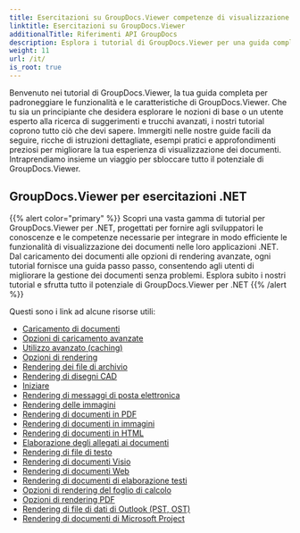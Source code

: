 ```yaml
---
title: Esercitazioni su GroupDocs.Viewer competenze di visualizzazione dei documenti principali
linktitle: Esercitazioni su GroupDocs.Viewer
additionalTitle: Riferimenti API GroupDocs
description: Esplora i tutorial di GroupDocs.Viewer per una guida completa su come massimizzare le capacità di visualizzazione dei documenti. Sblocca il suo pieno potenziale oggi!
weight: 11
url: /it/
is_root: true
---
```


Benvenuto nei tutorial di GroupDocs.Viewer, la tua guida completa per padroneggiare le funzionalità e le caratteristiche di GroupDocs.Viewer. Che tu sia un principiante che desidera esplorare le nozioni di base o un utente esperto alla ricerca di suggerimenti e trucchi avanzati, i nostri tutorial coprono tutto ciò che devi sapere. Immergiti nelle nostre guide facili da seguire, ricche di istruzioni dettagliate, esempi pratici e approfondimenti preziosi per migliorare la tua esperienza di visualizzazione dei documenti. Intraprendiamo insieme un viaggio per sbloccare tutto il potenziale di GroupDocs.Viewer.

## GroupDocs.Viewer per esercitazioni .NET
{{% alert color="primary" %}}
Scopri una vasta gamma di tutorial per GroupDocs.Viewer per .NET, progettati per fornire agli sviluppatori le conoscenze e le competenze necessarie per integrare in modo efficiente le funzionalità di visualizzazione dei documenti nelle loro applicazioni .NET. Dal caricamento dei documenti alle opzioni di rendering avanzate, ogni tutorial fornisce una guida passo passo, consentendo agli utenti di migliorare la gestione dei documenti senza problemi. Esplora subito i nostri tutorial e sfrutta tutto il potenziale di GroupDocs.Viewer per .NET
{{% /alert %}}

Questi sono i link ad alcune risorse utili:
 
- [Caricamento di documenti](./net/loading-documents/)
- [Opzioni di caricamento avanzate](./net/advanced-loading/)
- [Utilizzo avanzato (caching)](./net/advanced-usage-caching/)
- [Opzioni di rendering](./net/rendering-options/)
- [Rendering dei file di archivio](./net/rendering-archive-files/)
- [Rendering di disegni CAD](./net/rendering-cad-drawings/)
- [Iniziare](./net/getting-started/)
- [Rendering di messaggi di posta elettronica](./net/rendering-email-messages/)
- [Rendering delle immagini](./net/image-rendering/)
- [Rendering di documenti in PDF](./net/rendering-documents-pdf/)
- [Rendering di documenti in immagini](./net/rendering-documents-images/)
- [Rendering di documenti in HTML](./net/rendering-documents-html/)
- [Elaborazione degli allegati ai documenti](./net/processing-document-attachments/)
- [Rendering di file di testo](./net/rendering-text-files/)
- [Rendering di documenti Visio](./net/rendering-visio-documents/)
- [Rendering di documenti Web](./net/rendering-web-documents/)
- [Rendering di documenti di elaborazione testi](./net/rendering-word-processing-documents/)
- [Opzioni di rendering del foglio di calcolo](./net/spreadsheet-rendering-options/)
- [Opzioni di rendering PDF](./net/pdf-rendering-options/)
- [Rendering di file di dati di Outlook (PST, OST)](./net/rendering-outlook-data-files/)
- [Rendering di documenti di Microsoft Project](./net/rendering-ms-project-documents/)
